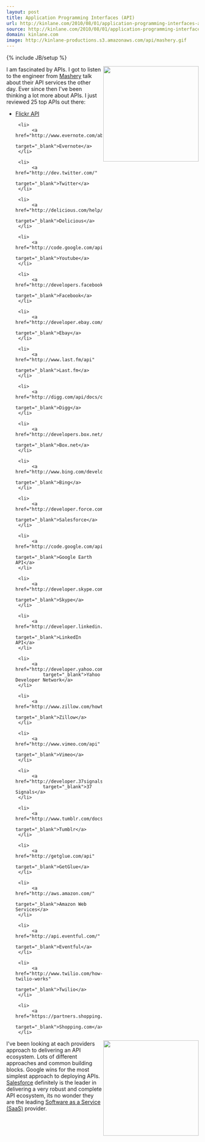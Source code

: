 ```yaml
---
layout: post
title: Application Programming Interfaces (API)
url: http://kinlane.com/2010/08/01/application-programming-interfaces-api/
source: http://kinlane.com/2010/08/01/application-programming-interfaces-api/
domain: kinlane.com
image: http://kinlane-productions.s3.amazonaws.com/api/mashery.gif
---
```

{% include JB/setup %}<p>
     <a href="http://www.mashery.com/"
        target="_self"><img class="alignnone c1"
          title="API"
          src="http://kinlane-productions.s3.amazonaws.com/api/mashery.gif"
          alt=""
          width="250"
          align="right" /></a>I am fascinated by APIs. I got to listen to the engineer from <a href="http://www.mashery.com/"
        target="_blank">Mashery</a> talk about their API services the other day. Ever since then I've been thinking a lot more about APIs. I just reviewed 25 top APIs out there:
</p>

<ul class="mainlist">
     <li>
          <a href="http://www.flickr.com/services/api/"
              target="_blank">Flickr API</a>
     </li>

     <li>
          <a href="http://www.evernote.com/about/developer/api/"
              target="_blank">Evernote</a>
     </li>

     <li>
          <a href="http://dev.twitter.com/"
              target="_blank">Twitter</a>
     </li>

     <li>
          <a href="http://delicious.com/help/api"
              target="_blank">Delicious</a>
     </li>

     <li>
          <a href="http://code.google.com/apis/youtube/overview.html"
              target="_blank">Youtube</a>
     </li>

     <li>
          <a href="http://developers.facebook.com/"
              target="_blank">Facebook</a>
     </li>

     <li>
          <a href="http://developer.ebay.com/"
              target="_blank">Ebay</a>
     </li>

     <li>
          <a href="http://www.last.fm/api"
              target="_blank">Last.fm</a>
     </li>

     <li>
          <a href="http://digg.com/api/docs/overview"
              target="_blank">Digg</a>
     </li>

     <li>
          <a href="http://developers.box.net/"
              target="_blank">Box.net</a>
     </li>

     <li>
          <a href="http://www.bing.com/developers/"
              target="_blank">Bing</a>
     </li>

     <li>
          <a href="http://developer.force.com/"
              target="_blank">Salesforce</a>
     </li>

     <li>
          <a href="http://code.google.com/apis/earth/"
              target="_blank">Google Earth API</a>
     </li>

     <li>
          <a href="http://developer.skype.com/accessories"
              target="_blank">Skype</a>
     </li>

     <li>
          <a href="http://developer.linkedin.com/index.jspa"
              target="_blank">LinkedIn API</a>
     </li>

     <li>
          <a href="http://developer.yahoo.com/answers/"
              target="_blank">Yahoo Developer Network</a>
     </li>

     <li>
          <a href="http://www.zillow.com/howto/api/APIOverview.htm"
              target="_blank">Zillow</a>
     </li>

     <li>
          <a href="http://www.vimeo.com/api"
              target="_blank">Vimeo</a>
     </li>

     <li>
          <a href="http://developer.37signals.com/"
              target="_blank">37 Signals</a>
     </li>

     <li>
          <a href="http://www.tumblr.com/docs/en/api"
              target="_blank">Tumblr</a>
     </li>

     <li>
          <a href="http://getglue.com/api"
              target="_blank">GetGlue</a>
     </li>

     <li>
          <a href="http://aws.amazon.com/"
              target="_blank">Amazon Web Services</a>
     </li>

     <li>
          <a href="http://api.eventful.com/"
              target="_blank">Eventful</a>
     </li>

     <li>
          <a href="http://www.twilio.com/how-twilio-works"
              target="_blank">Twilio</a>
     </li>

     <li>
          <a href="https://partners.shopping.com/APIProgram.html"
              target="_blank">Shopping.com</a>
     </li>
</ul>

<p>
     <img class="alignnone c1"
        title="API"
        src="http://www.developerforce.com/assets/developerforcesite/images/developerforce_logo.png"
        alt=""
        width="250"
        align="right" />I've been looking at each providers approach to delivering an API ecosystem. Lots of different approaches and common building blocks. Google wins for the most simplest approach to deploying APIs. <a href="http://developer.force.com/"
        target="_blank">Salesforce</a> definitely is the leader in delivering a very robust and complete API ecosystem, its no wonder they are the leading <a href="http://www.kinlane.com/category/software-as-a-service-saas/"
        target="_self">Software as a Service (SaaS)</a> provider.
</p>